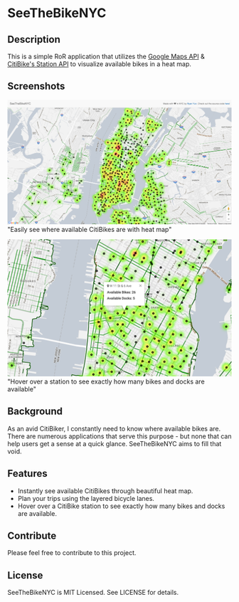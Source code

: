 # SeeTheBikeNYC

## Description

This is a simple RoR application that utilizes the [Google Maps API](https://developers.google.com/maps/documentation/javascript/) & [CitiBike's Station API](http://www.citibikenyc.com/stations/json) to visualize available bikes in a heat map.

## Screenshots

![seethebikenyc-1](screenshots/seethebike-1.png "Easily see where available CitiBikes are with heat map")
"Easily see where available CitiBikes are with heat map"

![seethebikenyc-2](screenshots/seethebike-2.png "Hover over a station to see exactly how many bikes and docks are available")
"Hover over a station to see exactly how many bikes and docks are available"

## Background

As an avid CitiBiker, I constantly need to know where available bikes are. There are numerous applications that serve this purpose - but none that can help users get a sense at a quick glance. SeeTheBikeNYC aims to fill that void.

## Features

+ Instantly see available CitiBikes through beautiful heat map.
+ Plan your trips using the layered bicycle lanes.
+ Hover over a CitiBike station to see exactly how many bikes and docks are available.

## Contribute

Please feel free to contribute to this project.

## License

SeeTheBikeNYC is MIT Licensed. See LICENSE for details.